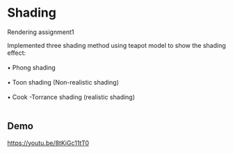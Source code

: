 # Shading
Rendering assignment1

Implemented three shading method using teapot model to show the shading effect:</br></br>
•	Phong shading</br>
</br>
•	Toon shading (Non-realistic shading)</br>
</br>
•	Cook -Torrance shading (realistic shading)</br>
</br>

Demo
---
https://youtu.be/8tKiGc11tT0

